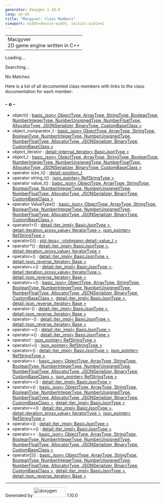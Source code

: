 ```yaml
---
generator: Doxygen 1.10.0
lang: en-US
title: "Macgyver: Class Members"
viewport: width=device-width, initial-scale=1
---
```


<div id="top">

<div id="titlearea">

<table data-cellspacing="0" data-cellpadding="0">
<colgroup>
<col style="width: 100%" />
</colgroup>
<tbody>
<tr id="projectrow" class="odd">
<td id="projectalign"><div id="projectname">
Macgyver
</div>
<div id="projectbrief">
2D game engine written in C++
</div></td>
</tr>
</tbody>
</table>

</div>

<div id="main-nav">

</div>

</div>

<div id="MSearchSelectWindow"
onmouseover="return searchBox.OnSearchSelectShow()"
onmouseout="return searchBox.OnSearchSelectHide()"
onkeydown="return searchBox.OnSearchSelectKey(event)">

</div>

<div id="MSearchResultsWindow">

<div id="MSearchResults">

<div class="SRPage">

<div id="SRIndex">

<div id="SRResults">

</div>

<div id="Loading" class="SRStatus">

Loading...

</div>

<div id="Searching" class="SRStatus">

Searching...

</div>

<div id="NoMatches" class="SRStatus">

No Matches

</div>

</div>

</div>

</div>

</div>

<div class="contents">

<div class="textblock">

Here is a list of all documented class members with links to the class
documentation for each member:

</div>

### <span id="index_o"></span>- o -

- object() : <a href="classbasic__json.html#a50a0e8dacc0f4aa12162da666595e6fd"
  class="el">basic_json&lt; ObjectType, ArrayType, StringType,
  BooleanType, NumberIntegerType, NumberUnsignedType, NumberFloatType,
  AllocatorType, JSONSerializer, BinaryType, CustomBaseClass &gt;</a>
- object_comparator_t : <a href="classbasic__json.html#af12040e0663db54840d73d363979643a"
  class="el">basic_json&lt; ObjectType, ArrayType, StringType,
  BooleanType, NumberIntegerType, NumberUnsignedType, NumberFloatType,
  AllocatorType, JSONSerializer, BinaryType, CustomBaseClass &gt;</a>
- object_iterator : <a
  href="structdetail_1_1internal__iterator.html#acf787101c4778e750cfdb0f44066a6ef"
  class="el">detail::internal_iterator&lt; BasicJsonType &gt;</a>
- object_t : <a href="classbasic__json.html#a67bb0d6dfaf1709d918b7107f5b94a3d"
  class="el">basic_json&lt; ObjectType, ArrayType, StringType,
  BooleanType, NumberIntegerType, NumberUnsignedType, NumberFloatType,
  AllocatorType, JSONSerializer, BinaryType, CustomBaseClass &gt;</a>
- operator size_t() : <a
  href="structdetail_1_1position__t.html#a1299e15d15516235772d36e077ec9741"
  class="el">detail::position_t</a>
- operator
  string_t() : <a href="classjson__pointer.html#a97364e516620b02f1049f847b2ad43c9"
  class="el">json_pointer&lt; RefStringType &gt;</a>
- operator
  value_t() : <a href="classbasic__json.html#a70e1c8fbdb62f3f8bc04e69eef9cc9cf"
  class="el">basic_json&lt; ObjectType, ArrayType, StringType,
  BooleanType, NumberIntegerType, NumberUnsignedType, NumberFloatType,
  AllocatorType, JSONSerializer, BinaryType, CustomBaseClass &gt;</a>
- operator
  ValueType() : <a href="classbasic__json.html#a747e3e19891143442991bbdb33edb917"
  class="el">basic_json&lt; ObjectType, ArrayType, StringType,
  BooleanType, NumberIntegerType, NumberUnsignedType, NumberFloatType,
  AllocatorType, JSONSerializer, BinaryType, CustomBaseClass &gt;</a>
- operator!=() : <a
  href="classdetail_1_1iter__impl.html#ae52db5f16f00edc13c848fe99e4c521b"
  class="el">detail::iter_impl&lt; BasicJsonType &gt;</a>, <a
  href="classdetail_1_1iteration__proxy__value.html#a23745b98de19578adc4efb509e59be28"
  class="el">detail::iteration_proxy_value&lt; IteratorType &gt;</a>,
  <a href="classjson__pointer.html#aa72a84c70e970b738f1262cfd8a66b4d"
  class="el">json_pointer&lt; RefStringType &gt;</a>
- operator()() : <a
  href="structstd_1_1less_3_01_1_1nlohmann_1_1detail_1_1value__t_01_4.html#acb798e1a5706e5e08b18ca182cd17027"
  class="el">std::less&lt; ::nlohmann::detail::value_t &gt;</a>
- operator\*() : <a
  href="classdetail_1_1iter__impl.html#abbef7d5bdb2c45980a34e907610c32b2"
  class="el">detail::iter_impl&lt; BasicJsonType &gt;</a>, <a
  href="classdetail_1_1iteration__proxy__value.html#a54d22aec1f615a38697466817d7cc819"
  class="el">detail::iteration_proxy_value&lt; IteratorType &gt;</a>
- operator+() : <a
  href="classdetail_1_1iter__impl.html#a03abdffc86382e7c2a7c462c217d120e"
  class="el">detail::iter_impl&lt; BasicJsonType &gt;</a>, <a
  href="classdetail_1_1json__reverse__iterator.html#adff7b1171a9a154b5a339b0a0e85404d"
  class="el">detail::json_reverse_iterator&lt; Base &gt;</a>
- operator++() : <a
  href="classdetail_1_1iter__impl.html#a5a1af6b2cd3611778b697bb7d7107f0d"
  class="el">detail::iter_impl&lt; BasicJsonType &gt;</a>, <a
  href="classdetail_1_1iteration__proxy__value.html#a52dffef3e0c58a6bcd5b8b9e6fcf4552"
  class="el">detail::iteration_proxy_value&lt; IteratorType &gt;</a>, <a
  href="classdetail_1_1json__reverse__iterator.html#a000addec834a8db323312794737623da"
  class="el">detail::json_reverse_iterator&lt; Base &gt;</a>
- operator+=() : <a href="classbasic__json.html#ac444a656905e3f207ad9fc19275faf25"
  class="el">basic_json&lt; ObjectType, ArrayType, StringType,
  BooleanType, NumberIntegerType, NumberUnsignedType, NumberFloatType,
  AllocatorType, JSONSerializer, BinaryType, CustomBaseClass &gt;</a>,
  <a
  href="classdetail_1_1iter__impl.html#a5e2dd333526ae85044fe78f65aac9b52"
  class="el">detail::iter_impl&lt; BasicJsonType &gt;</a>, <a
  href="classdetail_1_1json__reverse__iterator.html#a4e433b66cce1a79c88bfe645de9794dc"
  class="el">detail::json_reverse_iterator&lt; Base &gt;</a>
- operator-() : <a
  href="classdetail_1_1iter__impl.html#abfcadba7a9796c3f5a5e123efef349ec"
  class="el">detail::iter_impl&lt; BasicJsonType &gt;</a>, <a
  href="classdetail_1_1json__reverse__iterator.html#abb64fbf5298d1bdc987496f57a288877"
  class="el">detail::json_reverse_iterator&lt; Base &gt;</a>
- operator--() : <a
  href="classdetail_1_1iter__impl.html#ae8c229d46359424bf850f1ecb5587a70"
  class="el">detail::iter_impl&lt; BasicJsonType &gt;</a>, <a
  href="classdetail_1_1json__reverse__iterator.html#a1abdaf558ee194cdd44e9cee82fce77d"
  class="el">detail::json_reverse_iterator&lt; Base &gt;</a>
- operator-=() : <a
  href="classdetail_1_1iter__impl.html#a3b48ed5856ca2011e8463d868fda3d0b"
  class="el">detail::iter_impl&lt; BasicJsonType &gt;</a>
- operator-\>() : <a
  href="classdetail_1_1iter__impl.html#a72314a87e67ba523f1be2f014f4eab56"
  class="el">detail::iter_impl&lt; BasicJsonType &gt;</a>
- operator/ : <a href="classjson__pointer.html#a90a11fe6c7f37b1746a3ff9cb24b0d53"
  class="el">json_pointer&lt; RefStringType &gt;</a>
- operator/=() : <a href="classjson__pointer.html#a8bb8e43c6e01a6370cd49ba130171219"
  class="el">json_pointer&lt; RefStringType &gt;</a>
- operator\<() : <a
  href="classdetail_1_1iter__impl.html#a339df296df7f5d014d5c7cedf40497da"
  class="el">detail::iter_impl&lt; BasicJsonType &gt;</a>,
  <a href="classjson__pointer.html#af8c9bbaed20be0634a2e522f54265d96"
  class="el">json_pointer&lt; RefStringType &gt;</a>
- operator\<\< : <a href="classbasic__json.html#af9907af448f7ff794120033e132025f6"
  class="el">basic_json&lt; ObjectType, ArrayType, StringType,
  BooleanType, NumberIntegerType, NumberUnsignedType, NumberFloatType,
  AllocatorType, JSONSerializer, BinaryType, CustomBaseClass &gt;</a>,
  <a href="classjson__pointer.html#ad4140db2dd2f347f46f3abae0fc2156f"
  class="el">json_pointer&lt; RefStringType &gt;</a>
- operator\<=() : <a
  href="classdetail_1_1iter__impl.html#a343806ffb02d7ce5266492128dfd5f9b"
  class="el">detail::iter_impl&lt; BasicJsonType &gt;</a>
- operator=() : <a href="classbasic__json.html#ab8154023fc24515222c9cf61d677871e"
  class="el">basic_json&lt; ObjectType, ArrayType, StringType,
  BooleanType, NumberIntegerType, NumberUnsignedType, NumberFloatType,
  AllocatorType, JSONSerializer, BinaryType, CustomBaseClass &gt;</a>,
  <a
  href="classdetail_1_1iter__impl.html#ae347fdf39e75d13ce488335ef1529b27"
  class="el">detail::iter_impl&lt; BasicJsonType &gt;</a>
- operator==() : <a
  href="classdetail_1_1iter__impl.html#a57b4e1eee4a3cdb3c0683cf64979da8d"
  class="el">detail::iter_impl&lt; BasicJsonType &gt;</a>, <a
  href="classdetail_1_1iteration__proxy__value.html#a139d22be442a277268cfb78bb4eef95d"
  class="el">detail::iteration_proxy_value&lt; IteratorType &gt;</a>,
  <a href="classjson__pointer.html#a613a4889154f7ab2ee4efbe0fe147cf2"
  class="el">json_pointer&lt; RefStringType &gt;</a>
- operator\>() : <a
  href="classdetail_1_1iter__impl.html#a9b066d888f2f0ad0cd601594661a8e8b"
  class="el">detail::iter_impl&lt; BasicJsonType &gt;</a>
- operator\>=() : <a
  href="classdetail_1_1iter__impl.html#a25a3a8e85eb37727487f210f5304a48e"
  class="el">detail::iter_impl&lt; BasicJsonType &gt;</a>
- operator\>\> : <a href="classbasic__json.html#aea0de29387d532e0bc5f2475cb83995d"
  class="el">basic_json&lt; ObjectType, ArrayType, StringType,
  BooleanType, NumberIntegerType, NumberUnsignedType, NumberFloatType,
  AllocatorType, JSONSerializer, BinaryType, CustomBaseClass &gt;</a>
- operator\[\]() : <a href="classbasic__json.html#a6aedef6230f66b1271d71a6f77e7fed3"
  class="el">basic_json&lt; ObjectType, ArrayType, StringType,
  BooleanType, NumberIntegerType, NumberUnsignedType, NumberFloatType,
  AllocatorType, JSONSerializer, BinaryType, CustomBaseClass &gt;</a>,
  <a
  href="classdetail_1_1iter__impl.html#a5e557e30103e2af36cd8173c88eb586c"
  class="el">detail::iter_impl&lt; BasicJsonType &gt;</a>, <a
  href="classdetail_1_1json__reverse__iterator.html#a50a57718a9d49039b7592bf34f5819a2"
  class="el">detail::json_reverse_iterator&lt; Base &gt;</a>

</div>

------------------------------------------------------------------------

<span class="small">Generated
by [<img src="doxygen.svg" class="footer" width="104" height="31"
alt="doxygen" />](https://www.doxygen.org/index.html) 1.10.0</span>
